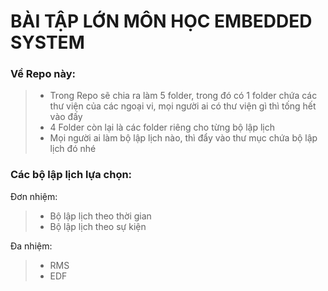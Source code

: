 # BÀI TẬP LỚN MÔN HỌC EMBEDDED SYSTEM

### Về Repo này:

> - Trong Repo sẽ chia ra làm 5 folder, trong đó có 1 folder chứa các thư viện của các ngoại vi, mọi người ai có thư viện gì thì tống hết vào đấy
> - 4 Folder còn lại là các folder riêng cho từng bộ lập lịch
> - Mọi người ai làm bộ lập lịch nào, thì đẩy vào thư mục chứa bộ lập lịch đó nhé

### Các bộ lập lịch lựa chọn:

Đơn nhiệm:

> - Bộ lập lịch theo thời gian
> - Bộ lập lịch theo sự kiện

Đa nhiệm:

> - RMS
> - EDF
